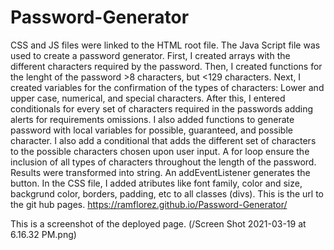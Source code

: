 # Password-Generator
CSS  and JS files were linked to the HTML root file.
The Java Script file was used to create a password generator.
First, I created arrays with the different characters required by the password.
Then, I created functions for the lenght of the password >8 characters, but <129 characters.
Next, I created variables for the confirmation of the types of characters: Lower and upper case, numerical, and special characters.
After this, I entered conditionals for every set of characters required in the passwords adding alerts for requirements omissions.
I also added functions to generate password with local variables for possible, guaranteed, and possible character.
I also add a conditional that adds the different set of characters to the possible characters chosen upon user input.
A for loop ensure the inclusion of all types of characters throughout the length of the password.
Results were transformed into string.
An addEventListener generates the button.
In the CSS file, I added atributes like font family, color and size, backgrund color, borders, padding, etc to all classes (divs). 
This is the url to the git hub pages.
https://ramflorez.github.io/Password-Generator/

This is a screenshot of the deployed page.
(/Screen Shot 2021-03-19 at 6.16.32 PM.png)
